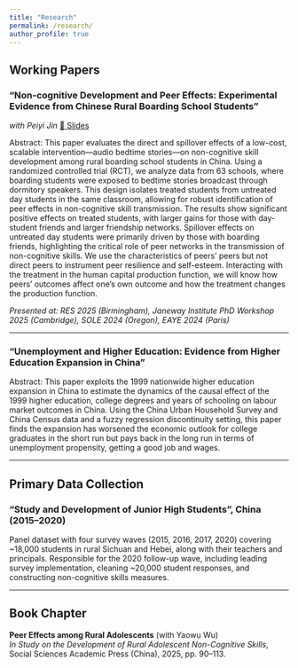```yaml
---
title: "Research"
permalink: /research/
author_profile: true
---
```


## Working Papers

### “Non-cognitive Development and Peer Effects: Experimental Evidence from Chinese Rural Boarding School Students”  
*with Peiyi Jin*  [📑 Slides](/files/Noncognitive_PeerEffects_Slides.pdf)  

Abstract: This paper evaluates the direct and spillover effects of a low-cost, scalable intervention—audio bedtime stories—on non-cognitive skill development among rural boarding school students in China. Using a randomized controlled trial (RCT), we analyze data from 63 schools, where boarding students were exposed to bedtime stories broadcast through dormitory speakers. This design isolates treated students from untreated day students in the same classroom, allowing for robust identification of peer effects in non-cognitive skill transmission. The results show significant positive effects on treated students, with larger gains for those with day-student friends and larger friendship networks. Spillover effects on untreated day students were primarily driven by those with boarding friends, highlighting the critical role of peer networks in the transmission of non-cognitive skills. We use the characteristics of peers’ peers but not direct peers to instrument peer resilience and self-esteem. Interacting with the treatment in the human capital production function, we will know how peers’ outcomes affect one’s own outcome and how the treatment changes the production function.

*Presented at: RES 2025 (Birmingham), Janeway Institute PhD Workshop 2025 (Cambridge), SOLE 2024 (Oregon), EAYE 2024 (Paris)*

---

### “Unemployment and Higher Education: Evidence from Higher Education Expansion in China”

Abstract: This paper exploits the 1999 nationwide higher education expansion in China to estimate the dynamics of the causal effect of the 1999 higher education, college degrees and years of schooling on labour market outcomes in China. Using the China Urban Household Survey and China Census data and a fuzzy regression discontinuity setting, this paper finds the expansion has worsened the economic outlook for college graduates in the short run but pays back in the long run in terms of unemployment propensity, getting a good job and wages.


---

## Primary Data Collection

### “Study and Development of Junior High Students”, China (2015–2020)
Panel dataset with four survey waves (2015, 2016, 2017, 2020) covering ~18,000 students in rural Sichuan and Hebei, along with their teachers and principals. Responsible for the 2020 follow-up wave, including leading survey implementation, cleaning ~20,000 student responses, and constructing non-cognitive skills measures.

---

## Book Chapter

**Peer Effects among Rural Adolescents** (with Yaowu Wu)  
*In* *Study on the Development of Rural Adolescent Non-Cognitive Skills*, Social Sciences Academic Press (China), 2025, pp. 90–113.


